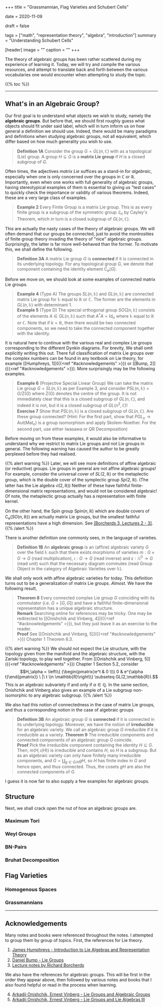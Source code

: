 +++
title = "Grassmannian, Flag Varieties and Schubert Cells"

date = 2020-11-09

draft = false

tags = ["math", "representation theory", "algebra", "introduction"]
summary = "Understanding Schubert Cells"

[header]
image = ""
caption = ""
+++

The theory of algebraic groups has been rather scattered during my experience of learning it.
Today, we will try and compile the various resources, and attempt to translate back and forth
between the various vocabularies one would encounter when attempting to study the topic.

{{% toc %}}

---
## What's in an Algebraic Group?

Our first goal is to understand what objects we wish to study, namely the **algebraic groups**.
But before that, we should first roughly guess what objects should fit under said label, which will in
turn inform us on how general a definition we should use. Indeed, there would be many paradigms and definitions when studying algebraic groups, not all equivalent, which differ based on how much generality you wish to use. 

> **Definition 1A** Consider the group $G = GL(n, \mathbb C)$ with as a topological (Lie) group.
> A group $H \subseteq G$ is a **matrix Lie group** if $H$ is a closed subgroup of $G$.

Often times, the adjectives *matrix Lie* suffices as a stand-in for *algebraic*, especially when one is only concerned over the groups in $\mathbb C$ or $\mathbb R$. Importantly, even when one works with full generality of algebraic groups, having stereotypical examples of them is essential to giving us "test cases" to quickly check the importance or validity of various theorems. Indeed, these are a very large class of examples.

>**Example 2** Every Finite Group is a matrix Lie group. This is as every finite group is a subgroup
> of the symmetric group $\mathfrak S_n$ by Cayley's Theorem, which in turn is a closed subgroup of $GL(n, \mathbb C)$.

This are actually the nasty cases of the theory of algebraic groups. We will often demand that our groups be connected, just to avoid the montrosities of finite group theory invading the theory of "nice" algebraic groups. Surprisingly, the latter is far more well-behaved than the former. To motivate this,
we shall define the following.

> **Definition 3A** A matrix Lie group $G$ is **connected** if it is connected in its underlying topology. For any topological group $G$, we denote that component containing the identity element $\mathrm{C_e}(G)$.

Before we move on, we should look at some examples of connected matrix Lie groups.

>**Example 4** (Type A) The groups $SL(n, \mathbb k)$ and $GL(n, \mathbb k)$ are connected matrix Lie group for $\mathbb k$ equal to $\mathbb R$ or $\mathbb C$. The former are the elements in $GL(n, \mathbb k)$ with determinant $1$.
\
>**Example 5** (Type D) The special orthogonal group $SO(2n, \mathbb k)$ consists of the elements $A \in GL(n, \mathbb k)$ such that $A^\dagger A = \mathrm{Id}_n$ where $\mathbb k$ equal to $\mathbb R$ or $\mathbb C$. Note that if $k = \mathbb R$, then there would be two connected components, so we need to take the connected component together with the identity.


It is natural here to continue with the various real and complex Lie groups corresponding to the different Dynkin diagrams. For brevity, We shall omit explicitly writing this out.
There full classification of matrix Lie groups over the complex numbers can be found in any textbook on Lie theory,
for example [\[Humphreys, 1\]]({{<ref "#acknowledgements" >}}) or [\[Bump, 2\]]({{<ref "#acknowledgements" >}}).
More surprisingly may be the following examples.

>**Example 6** (Projective Special Linear Group) We can take the matrix Lie group $G = SL(n, \mathbb k)$ as per Example 3, and consider $PSL(n, \mathbb k) = G/\mathrm{Z}(G)$ where $\mathrm Z(G)$ denotes the centre of the group.
> It is not immediately clear that this is a closed subgroup of $GL(n, \mathbb C)$, and indeed it is not, but it is a closed subgroup of $GL(n^2, \mathbb C)$!
\
>**Exercise 7** Show that $PSL(n, \mathbb k)$ is a closed subgroup of $GL(n, \mathbb C)$. Are these group connected? (Hint: For the first part, show that $PGL_n \to \mathrm{Aut}(\mathrm{Mat}_n)$ is a group isomorphism and apply Skolem-Noether. For the second part, use either Iwasawa or QR Decomposition)

Before moving on from these examples, it would also be informative to understand why we restrict to matrix Lie groups and not Lie groups in general. The following warning has caused the author to be greatly perplexed before they had realised.

{{% alert warning %}}
Later, we will see more definitions of affine algebraic (or reductive) groups. Lie groups in general are not affine algebraic groups! For example, consider the universal cover of $SL(2, \mathbb R)$
or the metaplectic group, which is the double cover of the symplectic group $Sp(2, \mathbb R)$. (The latter has the Lie algebra $\mathfrak{sl}(2, \mathbb R)$) Neither of these have faithful finite-dimensional matrix representations, and would not be considered algebraic! Of note, the metaplectic group actually has a representation with finite kernel.

On the other hand, the Spin group $\mathrm{Spin}(n, \mathbb R)$ which are double covers of $\mathrm{C_e}(SO(n,\mathbb R))$ are actually matrix Lie groups, but the smallest faithful representations have a high dimension. See [\[Borcherds 3, Lectures 2 - 3\]](https://math.berkeley.edu/~reb/courses/261/).
{{% /alert %}}

There is another definition one commonly sees, in the language of varieties.

> **Definition 1B** An **algebraic group** is an (affine) algebraic variety $G$ over the field $\mathbb k$ such that
> there exists morphisms of varieties $m : G \times G \to G$ (read multiplication), $\iota: G \to G$ (read inverse) and $\epsilon: \mathbb A^0 \to G$ (read unit)
> such that the necessary diagram commutes (read Group Object in the category of Algebraic Varieties over $\mathbb k$).

<!-- The diagrams for now have been omitted as I figure out how to insert images :( -->

We shall only work with affine algebraic varieties for today. This definition turns out to be a generalization of matrix Lie groups. *Almost*. We have the following result,

> **Theorem 8** Every connected complex Lie group $G$ coinciding with its commutator (i.e. $G = [G,G]$)
> and have a faithful finite-dimensional representation has a unique algebraic structure.
\
> **Remark** Searching online for references may be tricky. One may be redirected to 
> [\[Onishchik and Vinberg, 4\]]({{<ref "#acknowledgements" >}}), but they just leave it as
> an exercise to the reader.
\
> **Proof** See [\[Onishchik and Vinberg, 5\]]({{<ref "#acknowledgements" >}}) Chapter 1 Theorem 6.3.

{{% alert warning %}}
We should not expect the Lie structure, with the topology given from the manifold and the algebraic structure, with the Zariski topology, to play well together. From [\[Onishchik and Vinberg, 5\]]({{<ref "#acknowledgements" >}}) Chapter 1 Section 5.2, consider
$$H_\alpha = \left\\{ {\begin{pmatrix}e^t & 0 \\\\ 0 & e^{\alpha t}\end{pmatrix}} \ |\ t \in \mathbb{R}\right\\}
\subseteq GL(2,\mathbb{R}).$$
This is an algebraic subvariety if and only if $\alpha \in \mathbb Q.$ In the same section, Onishchik and Vinberg also gives an example of a Lie subgroup non-isomorphic to any algebraic subgroup.
{{% /alert %}}

We also had this notion of connectedness in the case of matrix Lie groups, and thus a corresponding notion in the case of algebraic groups

> **Definition 3B** An algebraic group $G$ is **connected** if it is connected in its underlying topology. Moreover, we have the notion of **irreducible** for an algebraic variety. We call an algebraic group $G$ irreducible if it is irreducible as a variety.
> **Theorem 9** The irreducible components and connected components of an algebraic group $G$ coincide.
\
> **Proof** Pick the irreducible component containing the identity $H \subseteq G$.
> Then, $m(H, \iota(H))$ is irreducible and contains $H$, so $H$ is a subgroup.
> But as an algebraic variety can only have finitely many irreducible components, and $G = \coprod_{g \in G/H} gH$, so $H$ has finite index in $G$ and hence open, and thus connected.
> Thus, the cosets $gH$ are also the connected components of $G$.

I guess it is now fair to also supply a few examples for algebraic groups.

## Structure

Next, we shall crack open the nut of how an algebraic groups are. 

### Maximum Tori

### Weyl Groups

### BN-Pairs

### Bruhat Decomposition

## Flag Varieties 

### Homogenous Spaces

### Grassmannians

----
## Acknowledgements

Many notes and books were referenced throughout the notes. I attempted to group them by group of topics.
First, the references for Lie theory.

1. [James Humphreys - Introduction to Lie Algebras and Representation Theory](https://www.springer.com/gp/book/9780387900537)
2. [Daniel Bump - Lie Groups](https://www.springer.com/gp/book/9781475740943)
3. [Lecture notes by Richard Borcherds](https://math.berkeley.edu/~reb/courses/261/)

We also have the references for algebraic groups. This will be first in the order they appear above,
then followed by various notes and books that I also found helpful or read in the process when learning.

4. [Arkadij Onishchik, Ernest Vinberg - Lie Groups and Algebraic Groups](https://link.springer.com/book/10.1007/978-3-642-74334-4)
5. [Arkadij Onishchik, Ernest Vinberg - Lie Groups and Lie Algebras III](https://www.springer.com/gp/book/9783540546832)